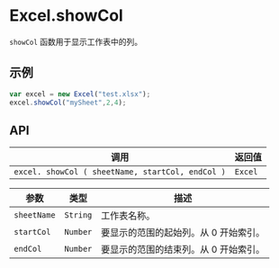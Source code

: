 # Excel.showCol

`showCol` 函数用于显示工作表中的列。

## 示例

```javascript
var excel = new Excel("test.xlsx");
excel.showCol("mySheet",2,4);
```
## API

| 调用 | 返回值 |
|---|---|
| `excel. showCol ( sheetName, startCol, endCol )` | `Excel` |

| 参数 | 类型 | 描述 |
|---|---|---|
| `sheetName` | `String` | 工作表名称。 |
| `startCol` | `Number` | 要显示的范围的起始列。从 0 开始索引。 |
| `endCol` | `Number` | 要显示的范围的结束列。从 0 开始索引。 |